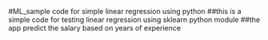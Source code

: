#ML_sample code for simple linear regression using python 
##this is a simple code for testing linear regression using sklearn python module 
##the app predict the salary based on years of experience 